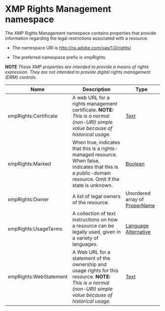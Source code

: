 # XMP Rights Management namespace

The XMP Rights Management namespace contains properties that provide information regarding the legal restrictions associated with a resource.

- The namespace URI is http://ns.adobe.com/xap/1.0/rights/

- The preferred namespace prefix is xmpRights

**NOTE** *These XMP properties are intended to provide a means of rights expression. They are not intended to provide
digital rights management (DRM) controls.*

|Name|Description|Type|
|----|-----------|----|
|xmpRights:Certificate|A web URL for a rights management certificate. **NOTE:** *This is a normal (non-URI) simple value because of historical usage.*  |[Text](./XMPDataTypes/CoreProperties.md#Text)|
|xmpRights:Marked|When true, indicates that this is a rights-managed resource. When false, indicates that this is a public-domain resource. Omit if the state is unknown.  |[Boolean](./XMPDataTypes/CoreProperties.md#Boolean)|
|xmpRights:Owner|A list of legal owners of the resource.  |Unordered array of [ProperName](./XMPDataTypes/CoreProperties.md#ProperName)|
|xmpRights:UsageTerms|A collection of text instructions on how a resource can be legally used, given in a variety of languages.  |[Language Alternative](./XMPDataTypes/CoreProperties.md#LanguageAlternative)|
|xmpRights:WebStatement|A Web URL for a statement of the ownership and usage rights for this resource. **NOTE:** *This is a normal (non-URI) simple value because of historical usage.*  |[Text](./XMPDataTypes/CoreProperties.md#Text)|
